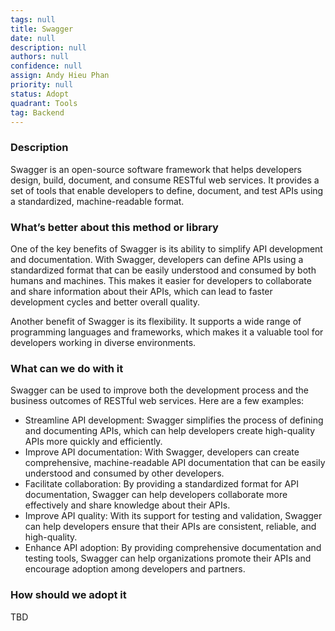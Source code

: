 ```yaml
---
tags: null
title: Swagger
date: null
description: null
authors: null
confidence: null
assign: Andy Hieu Phan
priority: null
status: Adopt
quadrant: Tools
tag: Backend
---
```


<!-- table_of_contents 6ebe39c5-2df3-4143-aed8-0a1743bef434 -->

### Description

Swagger is an open-source software framework that helps developers design, build, document, and consume RESTful web services. It provides a set of tools that enable developers to define, document, and test APIs using a standardized, machine-readable format.

### What’s better about this method or library

One of the key benefits of Swagger is its ability to simplify API development and documentation. With Swagger, developers can define APIs using a standardized format that can be easily understood and consumed by both humans and machines. This makes it easier for developers to collaborate and share information about their APIs, which can lead to faster development cycles and better overall quality.

Another benefit of Swagger is its flexibility. It supports a wide range of programming languages and frameworks, which makes it a valuable tool for developers working in diverse environments.

### What can we do with it

Swagger can be used to improve both the development process and the business outcomes of RESTful web services. Here are a few examples:

- Streamline API development: Swagger simplifies the process of defining and documenting APIs, which can help developers create high-quality APIs more quickly and efficiently.
- Improve API documentation: With Swagger, developers can create comprehensive, machine-readable API documentation that can be easily understood and consumed by other developers.
- Facilitate collaboration: By providing a standardized format for API documentation, Swagger can help developers collaborate more effectively and share knowledge about their APIs.
- Improve API quality: With its support for testing and validation, Swagger can help developers ensure that their APIs are consistent, reliable, and high-quality.
- Enhance API adoption: By providing comprehensive documentation and testing tools, Swagger can help organizations promote their APIs and encourage adoption among developers and partners.

### How should we adopt it

TBD

<!-- child_database 6ca1f710-4bb8-42bf-a507-bd8195bb4a55 -->
